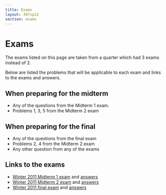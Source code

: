 ```yaml
---
title: Exams
layout: 307sp12
section: exams
---
```


# Exams

The exams listed on this page are taken from a quarter which had 3 exams instead of 2.

Below are listed the problems that will be applicable to each exam and links to the exams and answers.

## When preparing for the midterm

- Any of the questions from the Midterm 1 exam.
- Problems 1, 3, 5 from the Midterm 2 exam


## When preparing for the final

- Any of the questions from the final exam
- Problems 2, 4 from the Midterm 2 exam
- Any other question from any of the exams


## Links to the exams

- [Winter 2011 Midterm 1 exam][wi1] and [answers][wi1a]
- [Winter 2011 Midterm 2 exam][wi2] and [answers][wi2a]
- [Winter 2011 final exam][wif] and [answers][wifa]



[sam1]: {{site.url}}/math307/wi11/exams/midterm1-sample.pdf
[sam1a]: {{site.url}}/math307/wi11/exams/midterm1-sample-ans.pdf
[wi1]: {{site.url}}/math307/wi11/exams/midterm1.pdf
[wi1a]: {{site.url}}/math307/wi11/exams/midterm1-ans.pdf
[sam2]: {{site.url}}/math307/wi11/exams/midterm2-sample.pdf
[sam2a]: {{site.url}}/math307/wi11/exams/midterm2-sample-ans.pdf
[wi2]: {{site.url}}/math307/wi11/exams/midterm2.pdf
[wi2a]: {{site.url}}/math307/wi11/exams/midterm2-ans.pdf
[samf]: {{site.url}}/math307/wi11/exams/sample-final.pdf
[samfa]: {{site.url}}/math307/wi11/exams/sample-final-ans.pdf
[wif]: {{site.url}}/math307/wi11/exams/final.pdf
[wifa]: {{site.url}}/math307/wi11/exams/final-ans.pdf
